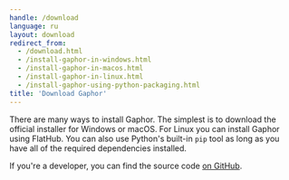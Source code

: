```yaml
---
handle: /download
language: ru
layout: download
redirect_from:
  - /download.html
  - /install-gaphor-in-windows.html
  - /install-gaphor-in-macos.html
  - /install-gaphor-in-linux.html
  - /install-gaphor-using-python-packaging.html
title: 'Download Gaphor'
---
```


There are many ways to install Gaphor. The simplest is to download the
official installer for Windows or macOS. For Linux you can install Gaphor
using FlatHub.  You can also use Python's built-in `pip` tool as long as you
have all of the required dependencies installed.

If you're a developer, you can find the source code [on
GitHub](https://github.com/gaphor/gaphor).

